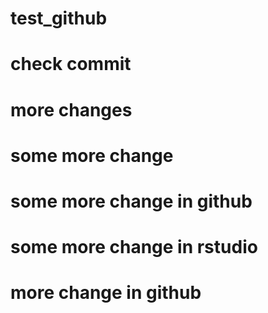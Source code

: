 # test_github
# check commit 
# more changes
# some more change
# some more change in github
# some more change in rstudio

# more change in github
